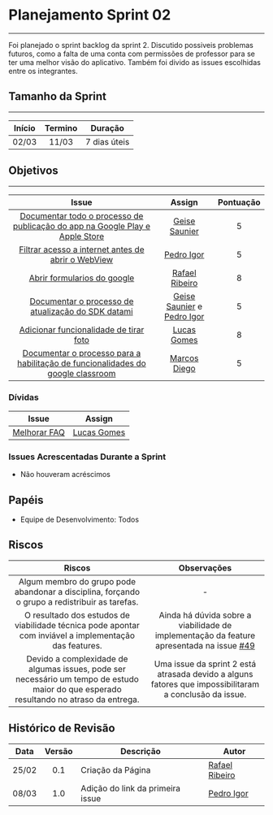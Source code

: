 # Planejamento Sprint 02

---

Foi planejado o sprint backlog da sprint 2. Discutido possiveis problemas futuros, como a falta de uma conta com permissões de professor para se ter uma melhor visão do aplicativo. Também foi divido as issues escolhidas entre os integrantes.

## Tamanho da Sprint

---

Início | Termino | Duração |
:-----:|:-------:|:-------:| 
02/03  |11/03    |7 dias úteis|

## Objetivos

---

Issue | Assign | Pontuação |
:----:|:------:|:---------:|
[Documentar todo o processo de publicação do app na Google Play e Apple Store](https://github.com/GCES-Escola-em-Casa-2020-2/wiki/issues/6)| [Geise Saunier](https://github.com/GeiseSaunier) | 5 |
[Filtrar acesso a internet antes de abrir o WebView](https://github.com/GCES-Escola-em-Casa-2020-2/wiki/issues/5) | [Pedro Igor](https://github.com/pedroeagle) | 5 |
[Abrir formularios do google](https://github.com/Escola-em-Casa/android-escola-em-casa/issues/50) | [Rafael Ribeiro](https://github.com/rafaelflarrn) | 8 |
[Documentar o processo de atualização do SDK datami](https://github.com/Escola-em-Casa/android-escola-em-casa/issues/52) | [Geise Saunier](https://github.com/GeiseSaunier) e [Pedro Igor](https://github.com/pedroeagle) | 5 |
[Adicionar funcionalidade de tirar foto](https://github.com/Escola-em-Casa/android-escola-em-casa/issues/49) | [Lucas Gomes](https://github.com/LGomees) | 8 |
[Documentar o processo para a habilitação de funcionalidades do google classroom](https://github.com/Escola-em-Casa/android-escola-em-casa/issues/53) | [Marcos Diego](https://github.com/marcosdsg) | 5 |

### Dívidas

Issue | Assign |
:----:|:------:|
[Melhorar FAQ](https://github.com/GCES-Escola-em-Casa-2020-2/wiki/issues/3) | [Lucas Gomes](https://github.com/LGomees) |

### Issues Acrescentadas Durante a Sprint

- Não houveram acréscimos

## Papéis

- Equipe de Desenvolvimento: Todos

## Riscos

Riscos | Observações  |
:-----:|:------------:|
Algum membro do grupo pode abandonar a disciplina, forçando o grupo a redistribuir as tarefas. | - |
O resultado dos estudos de viabilidade técnica pode apontar com inviável a implementação das features. | Ainda há dúvida sobre a viabilidade de implementação da feature apresentada na issue [#49](https://github.com/Escola-em-Casa/android-escola-em-casa/issues/49) |
Devido a complexidade de algumas issues, pode ser necessário um tempo de estudo maior do que esperado resultando no atraso da entrega. | Uma issue da sprint 2 está atrasada devido a alguns fatores que impossibilitaram a conclusão da issue. |

## Histórico de Revisão

Data | Versão | Descrição | Autor |
:---:|:------:|-----------|-------|
25/02|0.1 | Criação da Página | [Rafael Ribeiro](https://github.com/rafaelflarrn) |
08/03|1.0 | Adição do link da primeira issue | [Pedro Igor](https://github.com/pedroeagle) |